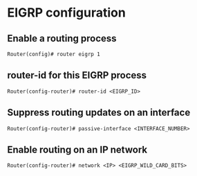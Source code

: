 # EIGRP configuration

## Enable a routing process

    Router(config)# router eigrp 1

## router-id for this EIGRP process

    Router(config-router)# router-id <EIGRP_ID>

## Suppress routing updates on an interface

    Router(config-router)# passive-interface <INTERFACE_NUMBER>

## Enable routing on an IP network

    Router(config-router)# network <IP> <EIGRP_WILD_CARD_BITS>

